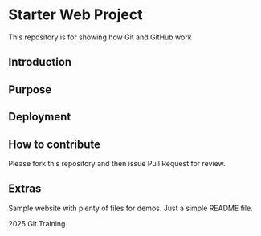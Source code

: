 # Starter Web Project

This repository is for showing how Git and GitHub work
## Introduction

## Purpose

## Deployment

## How to contribute

Please fork this repository and then issue Pull Request for review.

## Extras

Sample website with plenty of files for demos.
Just a simple README file.

2025 Git.Training